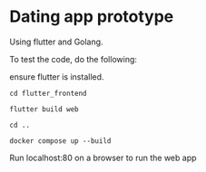 # Dating app prototype

Using flutter and Golang.

To test the code, do the following:

ensure flutter is installed.

```
cd flutter_frontend
```

```
flutter build web
```

```
cd ..
```

```
docker compose up --build
```

Run localhost:80 on a browser to run the web app



